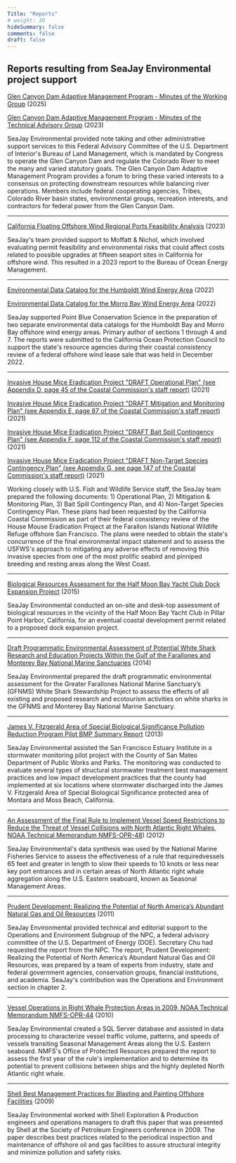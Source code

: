 ```yaml
---
Title: "Reports"
# weight: 30
hideSummary: false
comments: false
draft: false
---
```


## Reports resulting from SeaJay Environmental project support

[Glen Canyon Dam Adaptive Management Program - Minutes of the Working Group](https://www.usbr.gov/uc/progact/amp/amwg/2024-08-22-amwg-meeting/20240822-AMWGMeeting-Minutes-508-AMWQD.pdf) (2025)

[Glen Canyon Dam Adaptive Management Program - Minutes of the Technical Advisory Group](https://www.usbr.gov/uc/progact/amp/twg/2023-04-13-twg-meeting/20230413-TWGMeeting-FinalMeetingMinutes-508-UCRO.pdf) (2023)

SeaJay Environmental provided note taking and other administrative support services to this Federal Advisory Committee of the U.S. Department of Interior's Bureau of Land Management, which is mandated by Congress to operate the Glen Canyon Dam and regulate the Colorado River to meet the many and varied statutory goals. The Glen Canyon Dam Adaptive Management Program provides a forum to bring these varied interests to a consensus on protecting downstream resources while balancing river operations. Members include federal cooperating agencies, Tribes, Colorado River basin states, environmental groups, recreation interests, and contractors for federal power from the Glen Canyon Dam.
___

[California Floating Offshore Wind Regional Ports Feasibility Analysis](https://www.boem.gov/sites/default/files/documents/regions/pacific-ocs-region/BOEM-2023-038.pdf#:~:text=The%20purpose%20of%20this%20report%20is%20to%20further,Ports%20Assessment%2C%20BOEM%202023-010%20%28Moffatt%20%26%20Nichol%202023%29) (2023)

SeaJay's team provided support to Moffatt & Nichol, which involved evaluating permit feasibility and environmental risks that could affect costs related to possible upgrades at fifteen seaport sites in California for offshore wind. This resulted in a 2023 report to the Bureau of Ocean Energy Management.

___

[Environmental Data Catalog for the Humboldt Wind Energy Area](https://www.pointblue.org/tools-and-guidance/research/environmental-catalog-for-the-humboldt-wind-area/) (2022)

[Environmental Data Catalog for the Morro Bay Wind Energy Area](https://www.pointblue.org/tools-and-guidance/research/environmental-data-catalog-for-the-morro-bay-wind-energy-area/) (2022)

SeaJay supported Point Blue Conservation Science in the preparation of two separate environmental data catalogs for the Humboldt Bay and Morro Bay offshore wind energy areas. Primary author of sections 1 through 4 and 7. The reports were submitted to the California Ocean Protection Council to support the state's resource agencies during their coastal consistency review of a federal offshore wind lease sale that was held in December 2022. 

___


[Invasive House Mice Eradication Project "DRAFT Operational Plan" (see Appendix D, page 45 of the Coastal Commission's staff report)](https://documents.coastal.ca.gov/reports/2021/12/Th11b/Th11b-12-2021-appendices.pdf) (2021)

[Invasive House Mice Eradication Project "DRAFT Mitigation and Monitoring Plan" (see Appendix E, page 87 of the Coastal Commission's staff report)](https://documents.coastal.ca.gov/reports/2021/12/Th11b/Th11b-12-2021-appendices.pdf) (2021)

[Invasive House Mice Eradication Project "DRAFT Bait Spill Contingency Plan" (see Appendix F, page 112 of the Coastal Commission's staff report)](https://documents.coastal.ca.gov/reports/2021/12/Th11b/Th11b-12-2021-appendices.pdf) (2021)

[Invasive House Mice Eradication Project "DRAFT Non-Target Species Contingency Plan" (see Appendix G, see page 147 of the Coastal Commission's staff report)](https://documents.coastal.ca.gov/reports/2021/12/Th11b/Th11b-12-2021-appendices.pdf) (2021)

Working closely with U.S. Fish and Wildlife Service staff, the SeaJay team prepared the following documents: 1) Operational Plan, 2) Mitigation & Monitoring Plan, 3) Bait Spill Contingency Plan, and 4) Non-Target Species Contingency Plan. These plans had been requested by the California Coastal Commission as part of their federal consistency review of the House Mouse Eradication Project at the Farallon Islands National Wildlife Refuge offshore San Francisco. The plans were needed to obtain the state's concurrence of the final environmental impact statement and to assess the USFWS's approach to mitigating any adverse effects of removing this invasive species from one of the most prolific seabird and pinniped breeding and resting areas along the West Coast.

___

[Biological Resources Assessment for the Half Moon Bay Yacht Club Dock 
Expansion Project](https://smharbor.specialdistrict.org/files/3cb8f6bc3/2016_10_05_HMBYC_Dock_Expansion_Project_Biological%20Assessment_6-10-16.pdf) (2015)

SeaJay Environmental conducted an on-site and desk-top assessment of 
biological resources in the vicinity of the Half Moon Bay Yacht Club in 
Pillar Point Harbor, California, for an eventual coastal development permit 
related to a proposed dock expansion project. 


___


[Draft Programmatic Environmental Assessment of Potential White Shark 
Research and Education Projects Within the Gulf of the Farallones and 
Monterey Bay National Marine 
Sanctuaries](http://farallones.noaa.gov/eco/sharks/pdf/GFNMS_Draft_White_SharkPEA_3-24-14.pdf) 
(2014) 

SeaJay Environmental prepared the draft programmatic environmental 
assessment for the Greater Farallones National Marine Sanctuary’s (GFNMS) 
White Shark Stewardship Project to assess the effects of all existing and 
proposed research and ecotourism activities on white sharks in the GFNMS 
and Monterey Bay National Marine Sanctuary.
___

[James V. Fitzgerald Area of Special Biological Significance Pollution Reduction Program Pilot BMP Summary Report](http://smchealth.org/sites/default/files/docs/EHS/Pilot_Phase_Fitz_Report_130328_final.pdf) (2013)

SeaJay Environmental assisted the San Francisco Estuary Institute in a 
stormwater monitoring pilot project with the County of San Mateo Department of 
Public Works and Parks. The monitoring was conducted to evaluate several 
types of structural stormwater treatment best management practices and low 
impact development practices that the county had implemented at six 
locations where stormwater discharged into the James V. 
Fitzgerald Area of Special Biological Significance protected area of Montara and Moss 
Beach, California.
___

[An Assessment of the Final Rule to Implement Vessel Speed Restrictions to Reduce the Threat of Vessel Collisions with North Atlantic Right Whales, NOAA Technical Memorandum NMFS-OPR-48](https://repository.library.noaa.gov/view/noaa/4207)) 
(2012)

SeaJay Environmental's data synthesis was used by the National Marine Fisheries Service to assess the effectiveness of a rule that requiredvessels 65 feet and greater in length to slow their speeds to 10 knots or less near key port entrances and in certain areas of North Atlantic right whale aggregation along the U.S. Eastern seaboard, known as Seasonal Management Areas. 
___

[Prudent Development: Realizing the Potential of North America’s Abundant 
Natural Gas and Oil Resources](http://www.npc.org/reports/NARD/NARD_Ops-Environment.pdf) (2011)

SeaJay Environmental provided technical and editorial support to the Operations and Environment Subgroup of the NPC, a federal advisory committee of the U.S. Department of Energy (DOE). Secretary Chu had requested the report from the NPC. The report, Prudent Development: Realizing the Potential of North America’s Abundant Natural Gas and Oil Resources, was prepared by a team of experts from industry, state and federal government agencies, conservation groups, financial institutions, and academia. SeaJay's contribution was the Operations and Environment section in chapter 2.
___

[Vessel Operations in Right Whale Protection Areas in 2009, NOAA Technical Memorandum NMFS-OPR-44](https://www.fisheries.noaa.gov/resource/document/vessel-operations-right-whale-protection-areas-2009)
(2010)

SeaJay Environmental created a SQL Server database and assisted in data processing to characterize vessel traffic volume, patterns, and speeds of vessels transiting Seasonal Management Areas along the U.S. Eastern seaboard. NMFS's Office of Protected Resources prepared the report to assess the first year of the rule's implementation and to determine its potential to prevent collisions between ships and the highly depleted North Atlantic right whale. 
___

[Shell Best Management Practices for Blasting and Painting Offshore Facilities](https://www.onepetro.org/conference-paper/SPE-121052-MS) (2009)

SeaJay Environmental worked with Shell Exploration & Production engineers and operations managers to draft this paper that was presented by Shell at the Society of Petroleum Engineers conference in 2009. The paper describes best practices related to the periodical inspection and maintenance of offshore oil and gas facilities to assure structural integrity and minimize pollution and safety risks.

